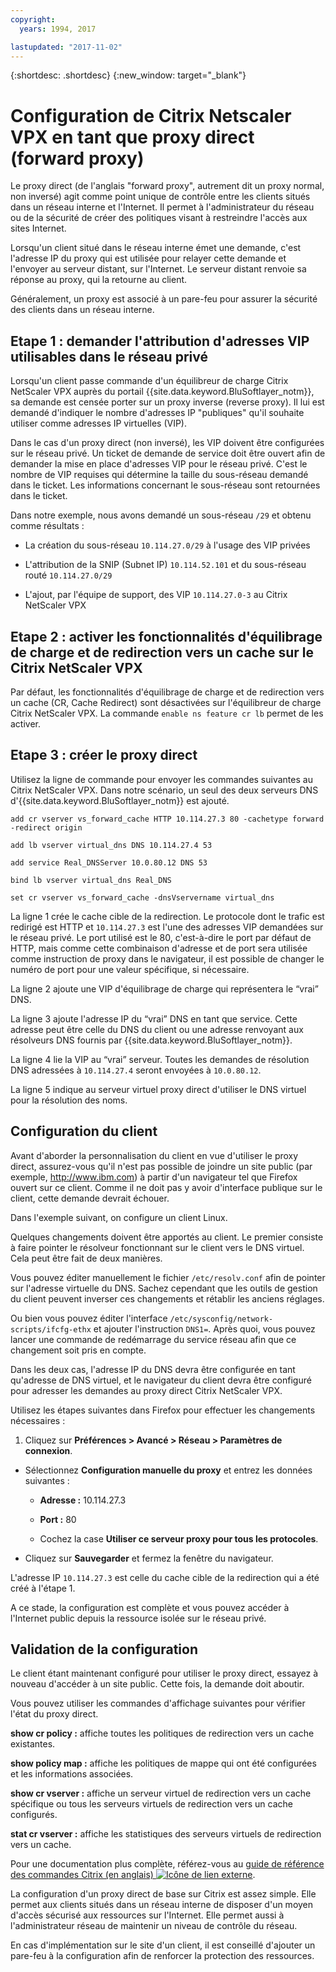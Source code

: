 ```yaml
---
copyright:
  years: 1994, 2017

lastupdated: "2017-11-02"
---
```


{:shortdesc: .shortdesc}
{:new_window: target="_blank"}

# Configuration de Citrix Netscaler VPX en tant que proxy direct (forward proxy)

Le proxy direct (de l'anglais "forward proxy", autrement dit un proxy normal, non inversé) agit comme point unique de contrôle entre les clients situés dans un réseau interne et l'Internet. Il permet à l'administrateur du réseau ou de la sécurité de créer des politiques visant à restreindre l'accès aux sites Internet.

Lorsqu'un client situé dans le réseau interne émet une demande, c'est l'adresse IP du proxy qui est utilisée pour relayer cette demande et l'envoyer au serveur distant, sur l'Internet. Le serveur distant renvoie sa réponse au proxy, qui la retourne au client.

Généralement, un proxy est associé à un pare-feu pour assurer la sécurité des clients dans un réseau interne.

## Etape 1 : demander l'attribution d'adresses VIP utilisables dans le réseau privé 

Lorsqu'un client passe commande d'un équilibreur de charge Citrix NetScaler VPX auprès du portail {{site.data.keyword.BluSoftlayer_notm}}, sa demande est censée porter sur un proxy inverse (reverse proxy). Il lui est demandé d'indiquer le nombre d'adresses IP "publiques" qu'il souhaite utiliser comme adresses IP virtuelles (VIP).

Dans le cas d'un proxy direct (non inversé), les VIP doivent être configurées sur le réseau privé. Un ticket de demande de service doit être ouvert afin de demander la mise en place d'adresses VIP pour le réseau privé. C'est le nombre de VIP requises qui détermine la taille du sous-réseau demandé dans le ticket. Les informations concernant le sous-réseau sont retournées dans le ticket.

Dans notre exemple, nous avons demandé un sous-réseau `/29` et obtenu comme résultats :

* La création du sous-réseau `10.114.27.0/29` à l'usage des VIP privées

* L'attribution de la SNIP (Subnet IP) `10.114.52.101` et du sous-réseau routé `10.114.27.0/29`

* L'ajout, par l'équipe de support, des VIP `10.114.27.0-3` au Citrix NetScaler VPX

## Etape 2 : activer les fonctionnalités d'équilibrage de charge et de redirection vers un cache sur le Citrix NetScaler VPX

Par défaut, les fonctionnalités d'équilibrage de charge et de redirection vers un cache (CR, Cache Redirect) sont désactivées sur l'équilibreur de charge Citrix NetScaler VPX. La commande `enable ns feature cr lb` permet de les activer.


## Etape 3 : créer le proxy direct

Utilisez la ligne de commande pour envoyer les commandes suivantes au Citrix NetScaler VPX. Dans notre scénario, un seul des deux serveurs DNS d'{{site.data.keyword.BluSoftlayer_notm}} est ajouté.  

```
add cr vserver vs_forward_cache HTTP 10.114.27.3 80 -cachetype forward -redirect origin

add lb vserver virtual_dns DNS 10.114.27.4 53

add service Real_DNSServer 10.0.80.12 DNS 53

bind lb vserver virtual_dns Real_DNS

set cr vserver vs_forward_cache -dnsVservername virtual_dns
```

La ligne 1 crée le cache cible de la redirection. Le protocole dont le trafic est redirigé est HTTP et `10.114.27.3` est l'une des adresses VIP demandées sur le réseau privé. Le port utilisé est le 80, c'est-à-dire le port par défaut de HTTP, mais comme cette combinaison d'adresse et de port sera utilisée comme instruction de proxy dans le navigateur, il est possible de changer le numéro de port pour une valeur spécifique, si nécessaire.

La ligne 2 ajoute une VIP d'équilibrage de charge qui représentera le “vrai” DNS.

La ligne 3 ajoute l'adresse IP du “vrai” DNS en tant que service. Cette adresse peut être celle du DNS du client ou une adresse renvoyant aux résolveurs DNS fournis par {{site.data.keyword.BluSoftlayer_notm}}.

La ligne 4 lie la VIP au “vrai” serveur. Toutes les demandes de résolution DNS adressées à `10.114.27.4` seront envoyées à `10.0.80.12`.

La ligne 5 indique au serveur virtuel proxy direct d'utiliser le DNS virtuel pour la résolution des noms.

## Configuration du client

Avant d'aborder la personnalisation du client en vue d'utiliser le proxy direct, assurez-vous qu'il n'est pas possible de joindre un site public (par exemple, http://www.ibm.com) à partir d'un navigateur tel que Firefox ouvert sur ce client. Comme il ne doit pas y avoir d'interface publique sur le client, cette demande devrait échouer. 

Dans l'exemple suivant, on configure un client Linux.

Quelques changements doivent être apportés au client. Le premier consiste à faire pointer le résolveur fonctionnant sur le client vers le DNS virtuel. Cela peut être fait de deux manières.

Vous pouvez éditer manuellement le fichier `/etc/resolv.conf` afin de pointer sur l'adresse virtuelle du DNS. Sachez cependant que les outils de gestion du client peuvent inverser ces changements et rétablir les anciens réglages.  

Ou bien vous pouvez éditer l'interface `/etc/sysconfig/network-scripts/ifcfg-ethx` et ajouter l'instruction `DNS1=`. Après quoi, vous pouvez lancer une commande de redémarrage du service réseau afin que ce changement soit pris en compte.

Dans les deux cas, l'adresse IP du DNS devra être configurée en tant qu'adresse de DNS virtuel, et le navigateur du client devra être configuré pour adresser les demandes au proxy direct Citrix NetScaler VPX.

Utilisez les étapes suivantes dans Firefox pour effectuer les changements nécessaires :

1. Cliquez sur **Préférences > Avancé > Réseau > Paramètres de connexion**.

* Sélectionnez **Configuration manuelle du proxy** et entrez les données suivantes :

  * **Adresse :** 10.114.27.3

  * **Port :** 80

  * Cochez la case **Utiliser ce serveur proxy pour tous les protocoles**.

* Cliquez sur **Sauvegarder** et fermez la fenêtre du navigateur.

L'adresse IP `10.114.27.3` est celle du cache cible de la redirection qui a été créé à l'étape 1.

A ce stade, la configuration est complète et vous pouvez accéder à l'Internet public depuis la ressource isolée sur le réseau privé.

## Validation de la configuration

Le client étant maintenant configuré pour utiliser le proxy direct, essayez à nouveau d'accéder à un site public. Cette fois, la demande doit aboutir.

Vous pouvez utiliser les commandes d'affichage suivantes pour vérifier l'état du proxy direct.

**show cr policy :** affiche toutes les politiques de redirection vers un cache existantes.

**show policy map :** affiche les politiques de mappe qui ont été configurées et les informations associées.

**show cr vserver :** affiche un serveur virtuel de redirection vers un cache spécifique ou tous les serveurs virtuels de redirection vers un cache configurés.

**stat cr vserver :** affiche les statistiques des serveurs virtuels de redirection vers un cache.

Pour une documentation plus complète, référez-vous au [guide de référence des commandes Citrix (en anglais) ![Icône de lien externe](../../icons/launch-glyph.svg "Icône de lien externe")](https://support.citrix.com/servlet/KbServlet/download/20679-102-665857/NS-CommandReference-Guide.pdf).

La configuration d'un proxy direct de base sur Citrix est assez simple. Elle permet aux clients situés dans un réseau interne de disposer d'un moyen d'accès sécurisé aux ressources sur l'Internet. Elle permet aussi à l'administrateur réseau de maintenir un niveau de contrôle du réseau.

En cas d'implémentation sur le site d'un client, il est conseillé d'ajouter un pare-feu à la configuration afin de renforcer la protection des ressources.
